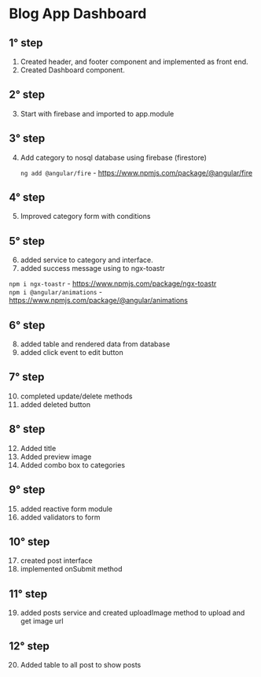 # Blog App Dashboard

## 1° step

1. Created header, and footer component and implemented as front end.
2. Created Dashboard component.

## 2° step

3. Start with firebase and imported to app.module

## 3° step

4. Add category to nosql database using firebase (firestore)

   `ng add @angular/fire` - https://www.npmjs.com/package/@angular/fire

## 4° step

5. Improved category form with conditions

## 5° step

6. added service to category and interface.
7. added success message using to ngx-toastr

`npm i ngx-toastr` - https://www.npmjs.com/package/ngx-toastr \
`npm i @angular/animations` - https://www.npmjs.com/package/@angular/animations

## 6° step

8. added table and rendered data from database
9. added click event to edit button

## 7° step

10. completed update/delete methods
11. added deleted button

## 8° step

12. Added title
13. Added preview image
14. Added combo box to categories

## 9° step

15. added reactive form module
16. added validators to form

## 10° step

17. created post interface
18. implemented onSubmit method

## 11° step

19. added posts service and created uploadImage method to upload and get image url

## 12° step

20. Added table to all post to show posts
